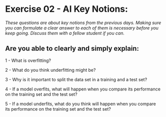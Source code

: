 # Exercise 02 - AI Key Notions: 

*These questions are about key notions from the previous days. Making sure you can formulate a clear answer to each of them is necessary before you keep going. Discuss them with a fellow student if you can.*

## Are you able to clearly and simply explain:


1 - What is overfitting?

2 - What do you think underfitting might be?

3 - Why is it important to split the data set in a training and a test set?

4 - If a model overfits, what will happen when you compare its performance on the training set and the test set?

5 - If a model underfits, what do you think will happen when you compare its performance on the training set and the test set?